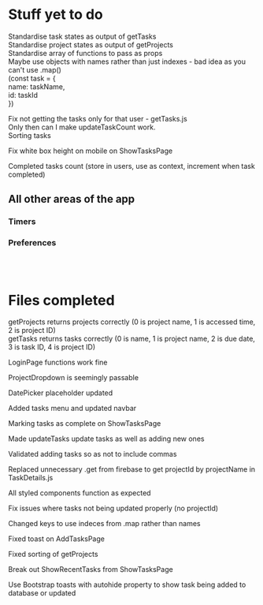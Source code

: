 # Stuff yet to do
Standardise task states as output of getTasks  
Standardise project states as output of getProjects  
Standardise array of functions to pass as props  
Maybe use objects with names rather than just indexes - bad idea as you can't use .map()  
(const task = {  
    name: taskName,  
    id: taskId  
})  

Fix not getting the tasks only for that user - getTasks.js  
Only then can I make updateTaskCount work.  
Sorting tasks  

Fix white box height on mobile on ShowTasksPage  

Completed tasks count (store in users, use as context, increment when task completed)  



## All other areas of the app  
### Timers
### Preferences

<br/><br/>


# Files completed
getProjects returns projects correctly
(0 is project name, 1 is accessed time, 2 is project ID)   
getTasks returns tasks correctly
(0 is name, 1 is project name, 2 is due date, 3 is task ID, 4 is project ID)  

LoginPage functions work fine  

ProjectDropdown is seemingly passable

DatePicker placeholder updated

Added tasks menu and updated navbar  

Marking tasks as complete on ShowTasksPage  

Made updateTasks update tasks as well as adding new ones  

Validated adding tasks so as not to include commas  

Replaced unnecessary .get from firebase to get projectId by projectName in TaskDetails.js   

All styled components function as expected  

Fix issues where tasks not being updated properly (no projectId)  

Changed keys to use indeces from .map rather than names  

Fixed toast on AddTasksPage  

Fixed sorting of getProjects  

Break out ShowRecentTasks from ShowTasksPage  

Use Bootstrap toasts with autohide property to show task being added to database or updated  